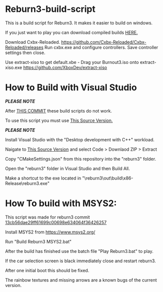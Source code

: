 # Reburn3-build-script
 This is a build script for Reburn3. It makes it easier to build on windows.

 If you just want to play you can download compiled builds [HERE.](https://github.com/reburndev/reburn3/releases)
 
 Download Cxbx-Reloaded.
 https://github.com/Cxbx-Reloaded/Cxbx-Reloaded/releases
 Run cxbx.exe and configure controllers.
 Save controller settings then close.
 
 Use extract-xiso to get default.xbe - Drag your Burnout3.iso onto extract-xiso.exe
 https://github.com/XboxDev/extract-xiso

# How to Build with Visual Studio

 ***PLEASE NOTE***
 
 After [THIS COMMIT](https://github.com/reburndev/reburn3/commit/69c6d9c974585597994ae455cbb7bb6481f8b6e6) these build scripts do not work.
 
 To use this script you must use [This Source Version.](https://github.com/reburndev/reburn3/tree/13cb56dae29ff61699c00698e634064f36426257)
 
 ***PLEASE NOTE***

Install Visual Studio with the "Desktop development with C++" workload.

Naigate to [This Source Version](https://github.com/reburndev/reburn3/tree/13cb56dae29ff61699c00698e634064f36426257) and select Code > Downlaod ZIP > Extract

Copy "CMakeSettings.json" from this repository into the "reburn3" folder.

Open the "reburn3" folder in Visual Studio and then Build All.

Make a shortcut to the exe located in "\reburn3\out\build\x86-Release\reburn3.exe"

# How To build with MSYS2:

This script was made for reburn3 commit [13cb56dae29ff61699c00698e634064f36426257](https://github.com/reburndev/reburn3/commit/13cb56dae29ff61699c00698e634064f36426257)

Install MSYS2 from https://www.msys2.org/

Run "Build Reburn3 MSYS2.bat"

After the build has finished use the batch file "Play Reburn3.bat" to play.

If the car selection screen is black immediately close and restart reburn3.

After one initial boot this should be fixed.

The rainbow textures and missing arrows are a known bugs of the current version.
